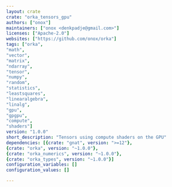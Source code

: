 ```yaml
---
layout: crate
crate: "orka_tensors_gpu"
authors: ["onox"]
maintainers: ["onox <denkpadje@gmail.com>"]
licenses: ["Apache-2.0"]
websites: ["https://github.com/onox/orka"]
tags: ["orka",
"math",
"vector",
"matrix",
"ndarray",
"tensor",
"numpy",
"random",
"statistics",
"leastsquares",
"linearalgebra",
"linalg",
"gpu",
"gpgpu",
"compute",
"shaders"]
version: "1.0.0"
short_description: "Tensors using compute shaders on the GPU"
dependencies: [{crate: "gnat", version: ">=12"},
{crate: "orka", version: "~1.0.0"},
{crate: "orka_numerics", version: "~1.0.0"},
{crate: "orka_types", version: "~1.0.0"}]
configuration_variables: []
configuration_values: []

---
```



